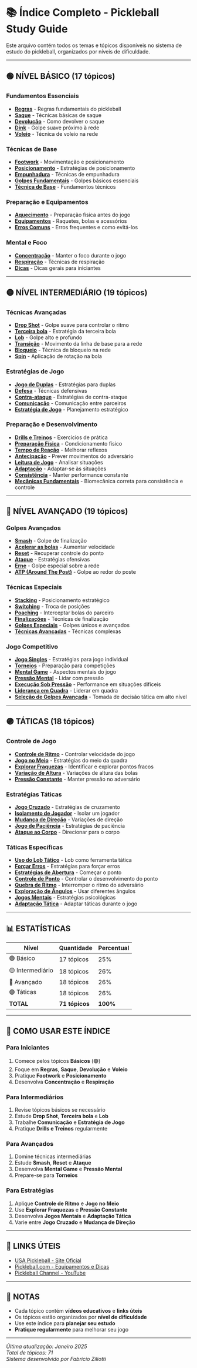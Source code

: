 # 📚 Índice Completo - Pickleball Study Guide

Este arquivo contém todos os temas e tópicos disponíveis no sistema de estudo do pickleball, organizados por níveis de dificuldade.

---

## 🟢 **NÍVEL BÁSICO** (17 tópicos)

### Fundamentos Essenciais
- **[Regras](./Regras.md)** - Regras fundamentais do pickleball
- **[Saque](./Saque.md)** - Técnicas básicas de saque
- **[Devolução](./Devolução.md)** - Como devolver o saque
- **[Dink](./Dink.md)** - Golpe suave próximo à rede
- **[Voleio](./Voleio.md)** - Técnica de voleio na rede

### Técnicas de Base
- **[Footwork](./Footwork.md)** - Movimentação e posicionamento
- **[Posicionamento](./Posicionamento.md)** - Estratégias de posicionamento
- **[Empunhadura](./Empunhadura.md)** - Técnicas de empunhadura
- **[Golpes Fundamentais](./Golpes%20Fundamentais.md)** - Golpes básicos essenciais
- **[Técnica de Base](./Técnica%20de%20Base.md)** - Fundamentos técnicos

### Preparação e Equipamentos
- **[Aquecimento](./Aquecimento.md)** - Preparação física antes do jogo
- **[Equipamentos](./Equipamentos.md)** - Raquetes, bolas e acessórios
- **[Erros Comuns](./Erros%20Comuns.md)** - Erros frequentes e como evitá-los

### Mental e Foco
- **[Concentração](./Concentração.md)** - Manter o foco durante o jogo
- **[Respiração](./Respiração.md)** - Técnicas de respiração
- **[Dicas](./Dicas.md)** - Dicas gerais para iniciantes

---

## 🟡 **NÍVEL INTERMEDIÁRIO** (19 tópicos)

### Técnicas Avançadas
- **[Drop Shot](./Drop%20Shot.md)** - Golpe suave para controlar o ritmo
- **[Terceira bola](./Terceira%20bola.md)** - Estratégia da terceira bola
- **[Lob](./Lob.md)** - Golpe alto e profundo
- **[Transição](./Transição.md)** - Movimento da linha de base para a rede
- **[Bloqueio](./Bloqueio.md)** - Técnica de bloqueio na rede
- **[Spin](./Spin.md)** - Aplicação de rotação na bola

### Estratégias de Jogo
- **[Jogo de Duplas](./Jogo%20de%20Duplas.md)** - Estratégias para duplas
- **[Defesa](./Defesa.md)** - Técnicas defensivas
- **[Contra-ataque](./Contra-ataque.md)** - Estratégias de contra-ataque
- **[Comunicação](./Comunicação.md)** - Comunicação entre parceiros
- **[Estratégia de Jogo](./Estratégia%20de%20Jogo.md)** - Planejamento estratégico

### Preparação e Desenvolvimento
- **[Drills e Treinos](./Drills%20e%20Treinos.md)** - Exercícios de prática
- **[Preparação Física](./Preparação%20Física.md)** - Condicionamento físico
- **[Tempo de Reação](./Tempo%20de%20Reação.md)** - Melhorar reflexos
- **[Antecipação](./Antecipação.md)** - Prever movimentos do adversário
- **[Leitura de Jogo](./Leitura%20de%20Jogo.md)** - Analisar situações
- **[Adaptação](./Adaptação.md)** - Adaptar-se às situações
- **[Consistência](./Consistência.md)** - Manter performance constante
- **[Mecânicas Fundamentais](./Mecânicas%20Fundamentais.md)** - Biomecânica correta para consistência e controle

---

## 🔴 **NÍVEL AVANÇADO** (19 tópicos)

### Golpes Avançados
- **[Smash](./Smash.md)** - Golpe de finalização
- **[Acelerar as bolas](./Acelerar%20as%20bolas.md)** - Aumentar velocidade
- **[Reset](./Reset.md)** - Recuperar controle do ponto
- **[Ataque](./Ataque.md)** - Estratégias ofensivas
- **[Erne](./Erne.md)** - Golpe especial sobre a rede
- **[ATP (Around The Post)](./ATP%20(Around%20The%20Post).md)** - Golpe ao redor do poste

### Técnicas Especiais
- **[Stacking](./Stacking.md)** - Posicionamento estratégico
- **[Switching](./Switching.md)** - Troca de posições
- **[Poaching](./Poaching.md)** - Interceptar bolas do parceiro
- **[Finalizações](./Finalizações.md)** - Técnicas de finalização
- **[Golpes Especiais](./Golpes%20Especiais.md)** - Golpes únicos e avançados
- **[Técnicas Avançadas](./Técnicas%20Avançadas.md)** - Técnicas complexas

### Jogo Competitivo
- **[Jogo Singles](./Jogo%20Singles.md)** - Estratégias para jogo individual
- **[Torneios](./Torneios.md)** - Preparação para competições
- **[Mental Game](./Mental%20Game.md)** - Aspectos mentais do jogo
- **[Pressão Mental](./Pressão%20Mental.md)** - Lidar com pressão
- **[Execução Sob Pressão](./Execução%20Sob%20Pressão.md)** - Performance em situações difíceis
- **[Liderança em Quadra](./Liderança%20em%20Quadra.md)** - Liderar em quadra
- **[Seleção de Golpes Avançada](./Seleção%20de%20Golpes%20Avançada.md)** - Tomada de decisão tática em alto nível

---

## 🟣 **TÁTICAS** (18 tópicos)

### Controle de Jogo
- **[Controle de Ritmo](./Controle%20de%20Ritmo.md)** - Controlar velocidade do jogo
- **[Jogo no Meio](./Jogo%20no%20Meio.md)** - Estratégias do meio da quadra
- **[Explorar Fraquezas](./Explorar%20Fraquezas.md)** - Identificar e explorar pontos fracos
- **[Variação de Altura](./Variação%20de%20Altura.md)** - Variações de altura das bolas
- **[Pressão Constante](./Pressão%20Constante.md)** - Manter pressão no adversário

### Estratégias Táticas
- **[Jogo Cruzado](./Jogo%20Cruzado.md)** - Estratégias de cruzamento
- **[Isolamento de Jogador](./Isolamento%20de%20Jogador.md)** - Isolar um jogador
- **[Mudança de Direção](./Mudança%20de%20Direção.md)** - Variações de direção
- **[Jogo de Paciência](./Jogo%20de%20Paciência.md)** - Estratégias de paciência
- **[Ataque ao Corpo](./Ataque%20ao%20Corpo.md)** - Direcionar para o corpo

### Táticas Específicas
- **[Uso do Lob Tático](./Uso%20do%20Lob%20Tático.md)** - Lob como ferramenta tática
- **[Forçar Erros](./Forçar%20Erros.md)** - Estratégias para forçar erros
- **[Estratégias de Abertura](./Estratégias%20de%20Abertura.md)** - Começar o ponto
- **[Controle de Ponto](./Controle%20de%20Ponto.md)** - Controlar o desenvolvimento do ponto
- **[Quebra de Ritmo](./Quebra%20de%20Ritmo.md)** - Interromper o ritmo do adversário
- **[Exploração de Ângulos](./Exploração%20de%20Ângulos.md)** - Usar diferentes ângulos
- **[Jogos Mentais](./Jogos%20Mentais.md)** - Estratégias psicológicas
- **[Adaptação Tática](./Adaptação%20Tática.md)** - Adaptar táticas durante o jogo

---

## 📊 **ESTATÍSTICAS**

| Nível | Quantidade | Percentual |
|-------|------------|------------|
| 🟢 Básico | 17 tópicos | 25% |
| 🟡 Intermediário | 18 tópicos | 26% |
| 🔴 Avançado | 18 tópicos | 26% |
| 🟣 Táticas | 18 tópicos | 26% |
| **TOTAL** | **71 tópicos** | **100%** |

---

## 🎯 **COMO USAR ESTE ÍNDICE**

### Para Iniciantes
1. Comece pelos tópicos **Básicos** (🟢)
2. Foque em **Regras**, **Saque**, **Devolução** e **Voleio**
3. Pratique **Footwork** e **Posicionamento**
4. Desenvolva **Concentração** e **Respiração**

### Para Intermediários
1. Revise tópicos básicos se necessário
2. Estude **Drop Shot**, **Terceira bola** e **Lob**
3. Trabalhe **Comunicação** e **Estratégia de Jogo**
4. Pratique **Drills e Treinos** regularmente

### Para Avançados
1. Domine técnicas intermediárias
2. Estude **Smash**, **Reset** e **Ataque**
3. Desenvolva **Mental Game** e **Pressão Mental**
4. Prepare-se para **Torneios**

### Para Estratégias
1. Aplique **Controle de Ritmo** e **Jogo no Meio**
2. Use **Explorar Fraquezas** e **Pressão Constante**
3. Desenvolva **Jogos Mentais** e **Adaptação Tática**
4. Varie entre **Jogo Cruzado** e **Mudança de Direção**

---

## 🔗 **LINKS ÚTEIS**

- [USA Pickleball - Site Oficial](https://www.usapickleball.org/)
- [Pickleball.com - Equipamentos e Dicas](https://www.pickleball.com/)
- [Pickleball Channel - YouTube](https://www.youtube.com/c/PickleballChannel)

---

## 📝 **NOTAS**

- Cada tópico contém **vídeos educativos** e **links úteis**
- Os tópicos estão organizados por **nível de dificuldade**
- Use este índice para **planejar seu estudo**
- **Pratique regularmente** para melhorar seu jogo

---

*Última atualização: Janeiro 2025*  
*Total de tópicos: 71*  
*Sistema desenvolvido por Fabrício Ziliotti*
